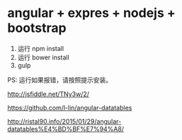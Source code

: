 angular + expres + nodejs + bootstrap
==============================================
1. 运行 npm install
2. 运行 bower install
3. gulp

PS: 运行如果报错，请按照提示安装。

http://jsfiddle.net/TNy3w/2/

https://github.com/l-lin/angular-datatables

http://ristal90.info/2015/01/29/angular-datatables%E4%BD%BF%E7%94%A8/
